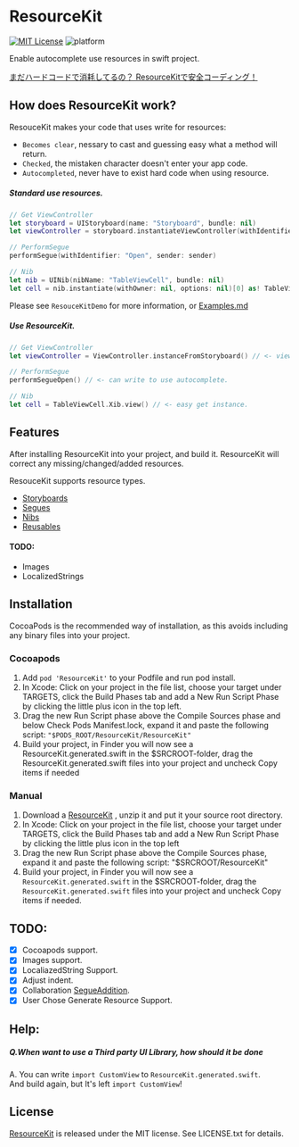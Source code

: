 # ResourceKit
[![MIT License](http://img.shields.io/badge/license-MIT-blue.svg?style=flat)](LICENSE)
![platform](https://cocoapod-badges.herokuapp.com/p/ResourceKit/badge.png)


Enable autocomplete use resources in swift project.

[まだハードコードで消耗してるの？ ResourceKitで安全コーディング！](http://qiita.com/bannzai/items/e9bf5904940fb1ed5082)

## How does ResourceKit work?
ResouceKit makes your code that uses write for resources:
 - `Becomes clear`, nessary to cast and guessing easy what a method will return.
 - `Checked`, the mistaken character doesn't enter your app code.
 - `Autocompleted`, never have to exist hard code when using resource.

##### Standard use resources.

```swift
// Get ViewController
let storyboard = UIStoryboard(name: "Storyboard", bundle: nil)
let viewController = storyboard.instantiateViewController(withIdentifier: "XXXX") as! ViewController

// PerformSegue
performSegue(withIdentifier: "Open", sender: sender)

// Nib
let nib = UINib(nibName: "TableViewCell", bundle: nil)
let cell = nib.instantiate(withOwner: nil, options: nil)[0] as! TableViewCell
```
Please see `ResouceKitDemo` for more information, or [Examples.md](https://github.com/bannzai/ResourceKit/blob/master/Documents/Examples.md)

##### Use ResourceKit.
```swift
// Get ViewController
let viewController = ViewController.instanceFromStoryboard() // <- viewController is ViewController class.

// PerformSegue
performSegueOpen() // <- can write to use autocomplete.

// Nib
let cell = TableViewCell.Xib.view() // <- easy get instance.
```


## Features

After installing ResourceKit into your project, and build it.
ResourceKit will correct any missing/changed/added resources.

ResouceKit supports resource types.
 - [Storyboards](https://github.com/bannzai/ResourceKit/blob/master/Documents/Examples.md#viewcontroller-from-storyboard)
 - [Segues](https://github.com/bannzai/ResourceKit/blob/master/Documents/Examples.md#use-segue-any-uiviewcontroller-sub-class)
 - [Nibs](https://github.com/bannzai/ResourceKit/blob/master/Documents/Examples.md#nib)
 - [Reusables](https://github.com/bannzai/ResourceKit/blob/master/Documents/Examples.md#reusalbes)

 #### TODO:
 - Images
 - LocalizedStrings

## Installation
CocoaPods is the recommended way of installation, as this avoids including any binary files into your project.

### Cocoapods
1. Add `pod 'ResourceKit'` to your Podfile and run pod install.
2. In Xcode: Click on your project in the file list, choose your target under TARGETS, click the Build Phases tab and add a New Run Script Phase by clicking the little plus icon in the top left.
3. Drag the new Run Script phase above the Compile Sources phase and below Check Pods Manifest.lock, expand it and paste the following script: ``"$PODS_ROOT/ResourceKit/ResourceKit"``
4. Build your project, in Finder you will now see a ResourceKit.generated.swift in the $SRCROOT-folder, drag the ResourceKit.generated.swift files into your project and uncheck Copy items if needed

### Manual
1. Download a [ResourceKit](https://github.com/bannzai/ResourceKit/releases/) , unzip it and put it your source root directory.
2. In Xcode: Click on your project in the file list, choose your target under TARGETS, click the Build Phases tab and add a New Run Script Phase by clicking the little plus icon in the top left
3. Drag the new Run Script phase above the Compile Sources phase, expand it and paste the following script: "$SRCROOT/ResourceKit"
4. Build your project, in Finder you will now see a `ResourceKit.generated.swift` in the $SRCROOT-folder, drag the `ResourceKit.generated.swift` files into your project and uncheck Copy items if needed.

## TODO:
 - [x] Cocoapods support.  
 - [x] Images support.  
 - [x] LocaliazedString Support.  
 - [x] Adjust indent.
 - [x] Collaboration [SegueAddition](https://github.com/bannzai/SegueAddition).
 - [x] User Chose Generate Resource Support.  

## Help:
##### Q.When want to use a Third party UI Library, how should it be done  
A. You can write `import CustomView` to `ResourceKit.generated.swift`.  
And build again, but It's left `import CustomView`!



## License
[ResourceKit](https://github.com/bannzai/ResourceKit) is released under the MIT license. See LICENSE.txt for details.

